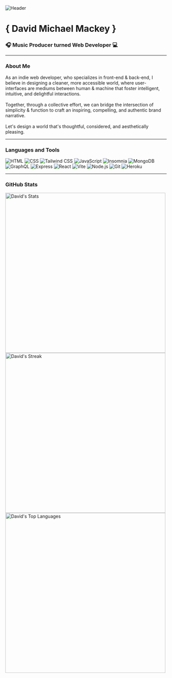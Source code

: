 <img src="https://images.unsplash.com/photo-1614034178871-d038bce3b763?ixlib=rb-4.0.3&ixid=MnwxMjA3fDB8MHxwaG90by1wYWdlfHx8fGVufDB8fHx8&auto=format&fit=crop&w=3884&q=80" alt="Header">

<h1>{ David Michael Mackey }</h1>
<h3>🎧 Music Producer turned Web Developer 💻</h3>

---

<h3>About Me</h3>

As an indie web developer, who specializes in front-end & back-end, I believe in designing a cleaner, more accessible world, where user-interfaces are mediums between human & machine that foster intelligent, intuitive, and delightful interactions.
<br><br>
Together, through a collective effort, we can bridge the intersection of simplicity & function to craft an inspiring, compelling, and authentic brand narrative.
<br><br>
Let's design a world that's thoughtful, considered, and aesthetically pleasing.
<br>

---

<h3>Languages and Tools</h3>

![HTML](https://img.shields.io/badge/HTML-E34F26?style=for-the-badge&logo=HTML5&logoColor=E34F26&labelColor=gray)
![CSS](https://img.shields.io/badge/CSS-1572B6?style=for-the-badge&logo=CSS3&logoColor=1572B6&labelColor=gray)
![Tailwind CSS](https://img.shields.io/badge/Tailwind_CSS-06B6D4?style=for-the-badge&logo=Tailwind-CSS&logoColor=06B6D4&labelColor=gray)
![JavaScript](https://img.shields.io/badge/JavaScript-F7DF1E?style=for-the-badge&logo=JavaScript&logoColor=F7DF1E&labelColor=gray)
![Insomnia](https://img.shields.io/badge/Insomnia-4000BF?style=for-the-badge&logo=Insomnia&logoColor=4000BF&labelColor=gray)
![MongoDB](https://img.shields.io/badge/MongoDB-47A248?style=for-the-badge&logo=MongoDB&logoColor=47A248&labelColor=gray)
![GraphQL](https://img.shields.io/badge/GraphQL-E10098?style=for-the-badge&logo=GraphQL&logoColor=E10098&labelColor=gray)
![Express](https://img.shields.io/badge/Express-000000?style=for-the-badge&logo=Express&logoColor=000000&labelColor=gray)
![React](https://img.shields.io/badge/React-61DAFB?style=for-the-badge&logo=React&logoColor=61DAFB&labelColor=gray)
![Vite](https://img.shields.io/badge/Vite-646CFF?style=for-the-badge&logo=Vite&logoColor=646CFF&labelColor=gray)
![Node.js](https://img.shields.io/badge/Node.js-339933?style=for-the-badge&logo=Node.js&logoColor=339933&labelColor=gray)
![Git](https://img.shields.io/badge/Git-F05032?style=for-the-badge&logo=Git&logoColor=F05032&labelColor=gray)
![Heroku](https://img.shields.io/badge/Heroku-430098?style=for-the-badge&logo=Heroku&logoColor=430098&labelColor=gray)

---

<h3>GitHub Stats</h3>

<img src="https://github-readme-stats.vercel.app/api?username=davidmichaelmackey&theme=tokyonight&show_icons=true&hide_border=true&count_private=true" alt="David's Stats" width="500">
<img src="https://github-readme-streak-stats.herokuapp.com/?user=davidmichaelmackey&theme=tokyonight&hide_border=true" alt="David's Streak" width="500">
<img src="https://github-readme-stats.vercel.app/api/top-langs/?username=davidmichaelmackey&theme=tokyonight&show_icons=true&hide_border=true&layout=compact" alt="David's Top Languages" width="500">

<!--
**davidmichaelmackey/davidmichaelmackey** is a ✨ _special_ ✨ repository because its `README.md` (this file) appears on your GitHub profile.

Here are some ideas to get you started:

- 🔭 I’m currently working on ...
- 🌱 I’m currently learning ...
- 👯 I’m looking to collaborate on ...
- 🤔 I’m looking for help with ...
- 💬 Ask me about ...
- 📫 How to reach me: ...
- 😄 Pronouns: ...
- ⚡ Fun fact: ...
-->
